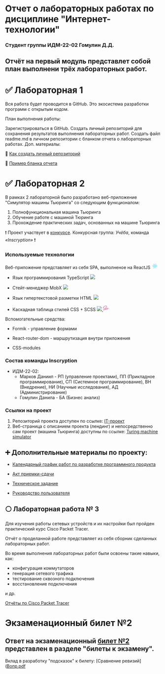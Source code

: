 # Отчет о лабораторных работах по дисциплине "Интернет-технологии"
### Студент группы ИДМ-22-02 Гомулин Д.Д.
## Отчёт на первый модуль представлет собой план выполнени трёх лабораторных работ.


# ✅ Лабораторная 1
Вся работа будет проводится в GitHub. Это экосистема разработки программ с открытым кодом.

План выполнения работы:

Зарегистрироваться в GitHub.
Создать личный репозиторий для сохранения результатов выполнения лабораторных работ.
Создать файл readme.md в личном репозитории с бланком отчета о лабораторных работах.
Доп. материалы:

📍 [Как создать личный репозиторий](https://htmlacademy.ru/blog/git/github-as-hosting)

📍 [Пример бланка отчета](https://github.com/okoff/okoff.github.io/tree/master/oop/lab1)

# ✅ Лабораторная 2
В рамках 2 лабораторной было разработано веб-приложение "Симулятор машины Тьюринга" со следующим функционалом:

1. Полнофункциональная машина Тьюринга
2. Обучение работе с машиной Тюринга
3. Прохождение практических задач, основанных на машине Тьюринга

❗ Проект участвует в [конкурсе](https://idmit.ru/). Конкурсная группа: *Учёба*, команда *«Inscryption»* ❗

### Используемые технологии

Веб-приложение представляет из себя SPA, выполненое на ReactJS <a href='https://reactjs.org/' target='_blank' alt='React'>
<img src="https://raw.githubusercontent.com/github/explore/80688e429a7d4ef2fca1e82350fe8e3517d3494d/topics/react/react.png" height="20">
</a>

-   Язык программирования TypeScript
    <a href='https://www.typescriptlang.org/' target='_blank' alt='TypeScript'>
    <img src="https://iconape.com/wp-content/png_logo_vector/typescript.png" height="20">
    </a>

-   Стейт-менеджер MobX
    <a href='https://mobx.js.org/' target='_blank' alt='TypeScript'>
    <img src="https://miro.medium.com/max/400/1*nvHO6KuxX5B6FVXZ_hqTZw.png" height="20">
    </a>

-   Язык гипертекстовой разметки HTML
    <a href='http://htmlbook.ru/html' target='_blank' alt='Sass'>
    <img src="https://upload.wikimedia.org/wikipedia/commons/thumb/6/61/HTML5_logo_and_wordmark.svg/1200px-HTML5_logo_and_wordmark.svg.png" height="20">
    </a>

-   Каскадная таблица стилей CSS + SCSS
    <a href='https://developer.mozilla.org/ru/docs/Learn/Getting_started_with_the_web/CSS_basics' target='_blank' alt='Sass'>
    <img src="https://cdn-icons-png.flaticon.com/512/919/919826.png" height="20">
    </a>
    <a href='https://sass-lang.com/' target='_blank' alt='Sass'>
    <img src="https://raw.githubusercontent.com/github/explore/80688e429a7d4ef2fca1e82350fe8e3517d3494d/topics/sass/sass.png" height="20">
    </a>

Вспомогательные средства:

-   Formik - управление формами

-   React-router-dom - маршрутизация внутри приложения

-   CSS-modules

### Состав команды Inscryption

-   ИДМ-22-02:
    -   Марков Даниил - РП (управление проектами), ПП (Прикладное программирование), СП (Системное программирование), ВН (Внедрение), НИ (Научные исследования), АД (Администрирование)
    -   Гомулин Данила - БА (Бизнес анализ)

### Ссылки на проект

1. Репозиторий проекта доступен по ссылке: [IT-проект](https://github.com/DanyaMarkov/turing-machine-simulator)
2. Веб-страница с описанием проекта (лендинг) и непосредственно сам проект (машина Тьюринга) доступны по ссылке: [Turing machine simulator](https://danyamarkov.github.io/turing-machine-simulator/)
## ➕ Дополнительные материалы по проекту:

-   [Календарный график работ по разработке программного продукта](https://github.com/DanyaMarkov/turing-machine-simulator/blob/master/src/assets/%D0%9A%D0%B0%D0%BB%D0%B5%D0%BD%D0%B4%D0%B0%D1%80%D0%BD%D1%8B%D0%B9%20%D0%B3%D1%80%D0%B0%D1%84%D0%B8%D0%BA%20%D1%80%D0%B0%D0%B1%D0%BE%D1%82%20%D0%BF%D0%BE%20%D1%80%D0%B0%D0%B7%D1%80%D0%B0%D0%B1%D0%BE%D1%82%D0%BA%D0%B5%20%D0%BF%D1%80%D0%BE%D0%B3%D1%80%D0%B0%D0%BC%D0%BC%D0%BD%D0%BE%D0%B3%D0%BE%20%D0%BF%D1%80%D0%BE%D0%B4%D1%83%D0%BA%D1%82%D0%B0.pdf)

-   [Акт приемки-сдачи](https://github.com/DanyaMarkov/turing-machine-simulator/blob/master/src/assets/%D0%90%D0%BA%D1%82%20%D1%81%D0%B4%D0%B0%D1%87%D0%B8%20%D0%B8%20%D0%BF%D1%80%D0%B8%D0%B5%D0%BC%D0%BA%D0%B8.pdf)

-   [Техническое задание](https://github.com/DanyaMarkov/turing-machine-simulator/blob/master/src/assets/%D0%A2%D0%B5%D1%85%D0%BD%D0%B8%D1%87%D0%B5%D1%81%D0%BA%D0%BE%D0%B5%20%D0%B7%D0%B0%D0%B4%D0%B0%D0%BD%D0%B8%D0%B5.pdf)

-   [Руководство пользователя](https://github.com/DanyaMarkov/turing-machine-simulator/blob/master/src/assets/%D0%A0%D1%83%D0%BA%D0%BE%D0%B2%D0%BE%D0%B4%D1%81%D1%82%D0%B2%D0%BE%20%D0%BF%D0%BE%D0%BB%D1%8C%D0%B7%D0%BE%D0%B2%D0%B0%D1%82%D0%B5%D0%BB%D1%8F.pdf)


## ⚪ Лабораторная работа № 3

Для изучения работы сетевых устройств и их настройки был пройден практический курс Cisco Packet Tracer.

Отчёт о проделанной работе представляет из себя сборник сделанных лабораторных работ. 

Во время выполнения лабораторных работ были освоены такие навыки, как: 

* конфигурация коммутаторов
* генерация сетевого трафика
* тестирование сквозного подключения
* восстановление подключения

и др.


[Отчёты по Cisco Packet Tracer](https://drive.google.com/drive/folders/1vXWb_5c29HbrwJWEsQoZt3aMg8eC1MVg?usp=sharing)



# Экзаменационный билет №2
## Ответ на экзаменационный [билет №2](https://github.com/stankin/inet-2022/wiki/exam02) представлен в разделе "билеты к экзамену".
Вклад в разработку "подсказок" к билету:
[Сравнение ревизий]([Вопр.pdf](https://github.com/gomulin/gomulinDD/files/10277539/default.pdf)


